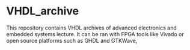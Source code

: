 # VHDL_archive
This repository contains VHDL archives of advanced electronics and embedded systems lecture. It can be ran with FPGA tools like Vivado or open source platforms such as GHDL and GTKWave, 
